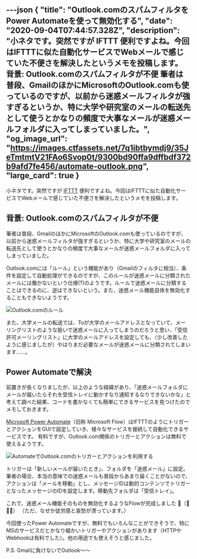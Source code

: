 ---json
{
  "title": "Outlook.comのスパムフィルタをPower Automateを使って無効化する",
  "date": "2020-09-04T07:44:57.328Z",
  "description": "小ネタです。突然ですが IFTTT 便利ですよね。今回はIFTTTに似た自動化サービスでWebメールで感じていた不便さを解決したというメモを投稿します。  背景: Outlook.comのスパムフィルタが不便  筆者は普段、GmailのほかにMicrosoftのOutlook.comも使っているのですが、以前から迷惑メールフィルタが強すぎるというか、特に大学や研究室のメールの転送先として使うとかなりの頻度で大事なメールが迷惑メールフォルダに入ってしまっていました。",
  "og_image_url": "https://images.ctfassets.net/7q1ibtbymdj9/35JeTmtmtV21FAo6Svop0t/9300bd90ffa9dffbdf372b9afd7fe456/automate-outlook.png",
  "large_card": true
}
---

小ネタです。突然ですが [IFTTT](https://ifttt.com/) 便利ですよね。今回はIFTTTに似た自動化サービスでWebメールで感じていた不便さを解決したというメモを投稿します。

## 背景: Outlook.comのスパムフィルタが不便

筆者は普段、GmailのほかにMicrosoftのOutlook.comも使っているのですが、以前から迷惑メールフィルタが強すぎるというか、特に大学や研究室のメールの転送先として使うとかなりの頻度で大事なメールが迷惑メールフォルダに入ってしまっていました。

Outlook.comには「ルール」という機能があり（Gmailのフィルタに相当）、条件を設定して自動処理ができるのですが、このルールが迷惑メールに分類されたメールには働かないという仕様(?)のようです。ルールで迷惑メールに分類することはできるのに、逆はできないという。また、迷惑メール機能自体を無効化することもできないようです。

![Outlook.comのルール](https://images.ctfassets.net/7q1ibtbymdj9/6j8zb4JDW7jejE2H0sNnmv/9c77025d1ee4c597b0bcceb8fe825637/outlook-com-rule.png)

また、大学メールの転送では、Toが大学のメールアドレスとなっていて、メーリングリストのような扱いで迷惑メールに入ってしまうのだろうと思い、「受信許可メーリングリスト」に大学のメールアドレスを設定しても、（少し改善したように感じましたが）やはりまだ必要なメールが迷惑メールに分類されてしまいます……。

## Power Automateで解決

前置きが長くなりましたが、以上のような経緯があり、「迷惑メールフォルダにメールが届いたらそれを受信トレイに動かすなり通知するなりできないかな」と考えて調べた結果、コードを書かなくても簡単にできるサービスを見つけたのでメモしておきます。

[Microsoft Power Automate](https://flow.microsoft.com/)（旧称 Microsoft Flow）はIFTTTのようにトリガーとアクションをGUIで設定していき、様々なサービスを接続して自動化できるサービスです。
有料ですが、Outlook.com関係のトリガーとアクションは無料で使えるようです。

![AutomateでOutlook.comのトリガーとアクションを利用する](https://images.ctfassets.net/7q1ibtbymdj9/1MWsuQYmgGynkbJj8BexeS/b0ae316340a83e4a551f3cd883bd222f/automate-outlook.png)

トリガーは「新しいメールが届いたとき」、フォルダを「迷惑メール」に設定。
筆者の場合、本当の意味での迷惑メールも普段からあまり届くことがないので、アクションは「メールを移動」とし、メッセージIDは動的コンテンツでトリガーとなったメッセージのIDを設定します。移動先フォルダは「受信トレイ」。

これで、迷惑メール機能そのものを無効化するようなFlowが完成しました 🎉（🤔🤔🤔）
（ただ、なぜか徒労感と哀愁が漂っています。）

今回使ったPower Automateですが、無料でもいろんなことができそうで、特にMSのサービスだとかなり細かいトリガーやアクションがあります（HTTPやWebhookは有料でした）。他の用途でも使えそうと感じました。

P.S. Gmailに負けないでOutlook～～
